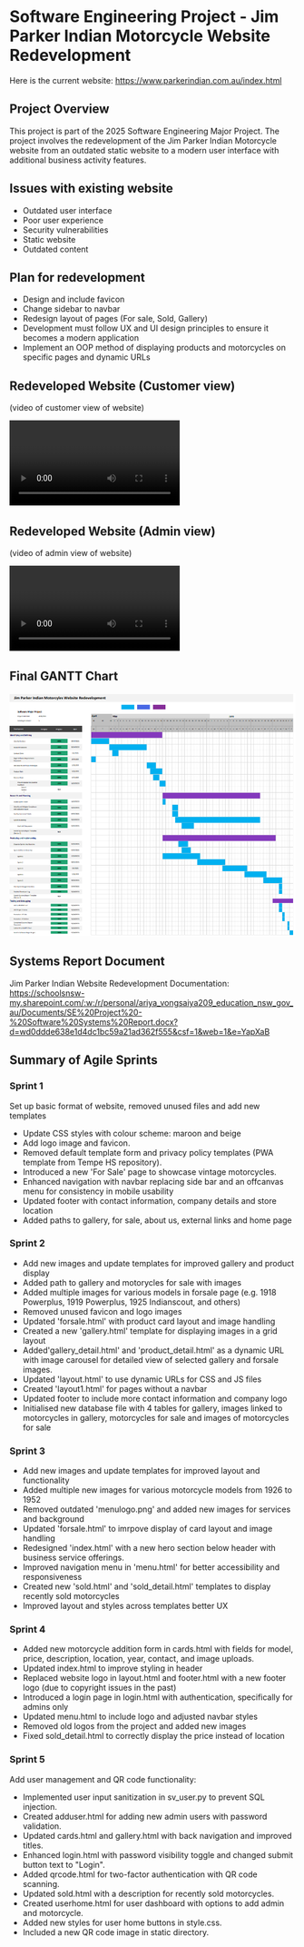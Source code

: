 # Software Engineering Project - Jim Parker Indian Motorcycle Website Redevelopment

Here is the current website: https://www.parkerindian.com.au/index.html

## Project Overview

This project is part of the 2025 Software Engineering Major Project. The project involves the redevelopment of the Jim Parker Indian Motorcycle website from an outdated static website to a modern user interface with additional business activity features.

## Issues with existing website

- Outdated user interface
- Poor user experience
- Security vulnerabilities
- Static website
- Outdated content

## Plan for redevelopment

- Design and include favicon
- Change sidebar to navbar
- Redesign layout of pages (For sale, Sold, Gallery)
- Development must follow UX and UI design principles to ensure it becomes a modern application
- Implement an OOP method of displaying products and motorcycles on specific pages and dynamic URLs

## Redeveloped Website (Customer view)
(video of customer view of website)

<video controls src="JPI.mp4" title="JPI Customer View"></video>

## Redeveloped Website (Admin view)
(video of admin view of website)

<video controls src="JPI Admin.mp4" title="Title"></video>

## Final GANTT Chart

![alt text](image.png)

## Systems Report Document

Jim Parker Indian Website Redevelopment Documentation:
https://schoolsnsw-my.sharepoint.com/:w:/r/personal/ariya_vongsaiya209_education_nsw_gov_au/Documents/SE%20Project%20-%20Software%20Systems%20Report.docx?d=wd0ddde638e1d4dc1bc59a21ad362f555&csf=1&web=1&e=YapXaB

## Summary of Agile Sprints

### Sprint 1

Set up basic format of website, removed unused files and add new templates

- Update CSS styles with colour scheme: maroon and beige
- Add logo image and favicon.
- Removed default template form and privacy policy templates (PWA template from Tempe HS repository).
- Introduced a new 'For Sale' page to showcase vintage motorcycles.
- Enhanced navigation with navbar replacing side bar and an offcanvas menu for consistency in mobile usability
- Updated footer with contact information, company details and store location
- Added paths to gallery, for sale, about us, external links and home page

### Sprint 2

- Add new images and update templates for improved gallery and product display
- Added path to gallery and motorycles for sale with images
- Added multiple images for various models in forsale page (e.g. 1918 Powerplus, 1919 Powerplus, 1925 Indianscout, and others)
- Removed unused favicon and logo images
- Updated 'forsale.html' with product card layout and image handling
- Created a new 'gallery.html' template for displaying images in a grid layout
- Added'gallery_detail.html' and 'product_detail.html' as a dynamic URL with image carousel for detailed view of selected gallery and forsale images.
- Updated 'layout.html' to use dynamic URLs for CSS and JS files
- Created 'layout1.html' for pages without a navbar
- Updated footer to include more contact information and company logo
- Initialised new database file with 4 tables for gallery, images linked to motorcycles in gallery, motorcycles for sale and images of motorcycles for sale

### Sprint 3

- Add new images and update templates for improved layout and functionality
- Added multiple new images for various motorcycle models from 1926 to 1952
- Removed outdated 'menulogo.png' and added new images for services and background
- Updated 'forsale.html' to imrpove display of card layout and image handling
- Redesigned 'index.html' with a new hero section below header with business service offerings.
- Improved navigation menu in 'menu.html' for better accessibility and responsiveness
- Created new 'sold.html' and 'sold_detail.html' templates to display recently sold motorcycles
- Improved layout and styles across templates better UX

### Sprint 4

- Added new motorcycle addition form in cards.html with fields for model, price, description, location, year, contact, and image uploads.
- Updated index.html to improve styling in header
- Replaced website logo in layout.html and footer.html with a new footer logo (due to copyright issues in the past)
- Introduced a login page in login.html with authentication, specifically for admins only
- Updated menu.html to include logo and adjusted navbar styles
- Removed old logos from the project and added new images
- Fixed sold_detail.html to correctly display the price instead of location

### Sprint 5
Add user management and QR code functionality:

- Implemented user input sanitization in sv_user.py to prevent SQL injection.
- Created adduser.html for adding new admin users with password validation.
- Updated cards.html and gallery.html with back navigation and improved titles.
- Enhanced login.html with password visibility toggle and changed submit button text to "Login".
- Added qrcode.html for two-factor authentication with QR code scanning.
- Updated sold.html with a description for recently sold motorcycles.
- Created userhome.html for user dashboard with options to add admin and motorcycle.
- Added new styles for user home buttons in style.css.
- Included a new QR code image in static directory.
